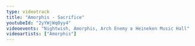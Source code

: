```yaml
---
type: videotrack
title: "Amorphis - Sacrifice"
youtubeId: "2yYWjWq0yy4"
videoevents: "Nightwish, Amorphis, Arch Enemy в Heineken Music Hall"
videoartists: ["Amorphis"]
---
```

